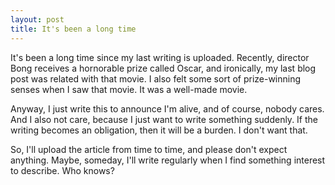 ```yaml
---
layout: post
title: It's been a long time
---
```


It's been a long time since my last writing is uploaded.
Recently, director Bong receives a hornorable prize called Oscar, and ironically, my last blog post was related with that movie.
I also felt some sort of prize-winning senses when I saw that movie. It was a well-made movie.

Anyway, I just write this to announce I'm alive, and of course, nobody cares.
And I also not care, because I just want to write something suddenly.
If the writing becomes an obligation, then it will be a burden. I don't want that.

So, I'll upload the article from time to time, and please don't expect anything.
Maybe, someday, I'll write regularly when I find something interest to describe. Who knows?
